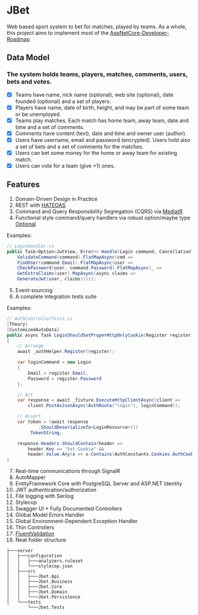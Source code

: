 # JBet
Web based sport system to bet for matches, played by teams.
As a whole, this project aims to implement most of the [AspNetCore-Developer-Roadmap](https://github.com/MoienTajik/AspNetCore-Developer-Roadmap)

## Data Model
### The system holds teams, players, matches, comments, users, bets and votes.
- [x] Teams have name, nick name (optional), web site (optional), date founded (optional) and a set of players.
- [x] Players have name, date of birth, height, and may be part of some team or be unemployed.
- [x] Teams play matches. Each match has home team, away team, date and time and a set of comments.
- [x] Comments have content (text), date and time and owner user (author).
- [x] Users have username, email and password (encrypted). Users hold also a set of bets and a set of comments for the matches.
- [x] Users can bet some money for the home or away team for existing match.
- [x] Users can vote for a team (give +1) ones.

## Features
1. Domain-Driven Design in Practice
2. REST with [HATEOAS](https://github.com/riskfirst/riskfirst.hateoas)
3. Command and Query Responsibility Segregation (CQRS) via [MediatR](https://github.com/jbogard/MediatR)
4. Functional style command/query handlers via robust option/maybe type [Optional](https://github.com/nlkl/Optional)

Examples:
```csharp
// LoginHandler.cs
public Task<Option<JwtView, Error>> Handle(Login command, CancellationToken cancellationToken = default) =>
    ValidateCommand(command).FlatMapAsync(cmd =>
    FindUser(command.Email).FlatMapAsync(user =>
    CheckPassword(user, command.Password).FlatMapAsync(_ =>
    GetExtraClaims(user).MapAsync(async claims =>
    GenerateJwt(user, claims)))));
```
5. Event-sourcing
6. A complete integration tests suite

Examples:
```csharp
// AuthControllerTests.cs
[Theory]
[CustomizedAutoData]
public async Task LoginShouldSetProperHttpOnlyCookie(Register register)
{
    // Arrange
    await _authHelper.Register(register);

    var loginCommand = new Login
    {
        Email = register.Email,
        Password = register.Password
    };

    // Act
    var response = await _fixture.ExecuteHttpClientAsync(client =>
        client.PostAsJsonAsync(AuthRoute("login"), loginCommand));

    // Assert
    var token = (await response
            .ShouldDeserializeTo<LoginResource>())
        .TokenString;

    response.Headers.ShouldContain(header =>
        header.Key == "Set-Cookie" &&
        header.Value.Any(x => x.Contains(AuthConstants.Cookies.AuthCookieName) && x.Contains(token)));
}
```
7. Real-time communications through SignalR
8. AutoMapper
9. EntityFramework Core with PostgreSQL Server and ASP.NET Identity
10. JWT authentication/authorization
11. File logging with Serilog
12. Stylecop
13. Swagger UI + Fully Documented Controllers
14. Global Model Errors Handler
15. Global Environment-Dependent Exception Handler
16. Thin Controllers
17. [FluentValidation](https://fluentvalidation.net/)
18. Neat folder structure
```
├───server
│   ├───configuration
│   │   ├───analyzers.ruleset
│   │   └───stylecop.json
│   ├───src
│   │   ├───Jbet.Api
│   │   ├───Jbet.Business
│   │   ├───Jbet.Core
│   │   ├───Jbet.Domain
│   │   └───Jbet.Persistence
│   └───tests
        └───Jbet.Tests
```
